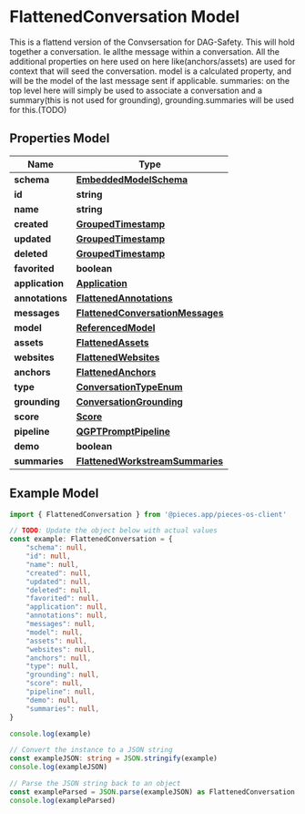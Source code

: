 
# FlattenedConversation Model

This is a flattend version of the Convsersation for DAG-Safety.  This will hold together a conversation. Ie allthe message within a conversation.  All the additional properties on here used on here like(anchors/assets) are used for context that will seed the conversation.  model is a calculated property, and will be the model of the last message sent if applicable.  summaries: on the top level here will simply be used to associate a conversation and a summary(this is not used for grounding), grounding.summaries will be used for this.(TODO)

## Properties Model

Name | Type
------------ | -------------
**schema** | [**EmbeddedModelSchema**](EmbeddedModelSchema)
**id** | **string**
**name** | **string**
**created** | [**GroupedTimestamp**](GroupedTimestamp)
**updated** | [**GroupedTimestamp**](GroupedTimestamp)
**deleted** | [**GroupedTimestamp**](GroupedTimestamp)
**favorited** | **boolean**
**application** | [**Application**](Application)
**annotations** | [**FlattenedAnnotations**](FlattenedAnnotations)
**messages** | [**FlattenedConversationMessages**](FlattenedConversationMessages)
**model** | [**ReferencedModel**](ReferencedModel)
**assets** | [**FlattenedAssets**](FlattenedAssets)
**websites** | [**FlattenedWebsites**](FlattenedWebsites)
**anchors** | [**FlattenedAnchors**](FlattenedAnchors)
**type** | [**ConversationTypeEnum**](ConversationTypeEnum)
**grounding** | [**ConversationGrounding**](ConversationGrounding)
**score** | [**Score**](Score)
**pipeline** | [**QGPTPromptPipeline**](QGPTPromptPipeline)
**demo** | **boolean**
**summaries** | [**FlattenedWorkstreamSummaries**](FlattenedWorkstreamSummaries)

## Example Model

```typescript
import { FlattenedConversation } from '@pieces.app/pieces-os-client'

// TODO: Update the object below with actual values
const example: FlattenedConversation = {
    "schema": null,
    "id": null,
    "name": null,
    "created": null,
    "updated": null,
    "deleted": null,
    "favorited": null,
    "application": null,
    "annotations": null,
    "messages": null,
    "model": null,
    "assets": null,
    "websites": null,
    "anchors": null,
    "type": null,
    "grounding": null,
    "score": null,
    "pipeline": null,
    "demo": null,
    "summaries": null,
}

console.log(example)

// Convert the instance to a JSON string
const exampleJSON: string = JSON.stringify(example)
console.log(exampleJSON)

// Parse the JSON string back to an object
const exampleParsed = JSON.parse(exampleJSON) as FlattenedConversation
console.log(exampleParsed)
```


